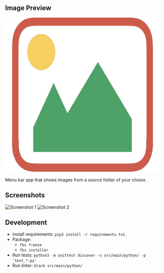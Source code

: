 ## Image Preview

![App](screenshots/app.png)

Menu bar app that shows images from a source folder of your choice.

## Screenshots

![Screenshot 1](screenshots/1.png)
![Screenshot 2](screenshots/2.png)

## Development

- Install requirements: `pip3 install -r requirements.txt`.
- Package:
  - `fbs freeze`
  - `fbs installer`
- Run tests: `python3 -m unittest discover -s src/main/python/ -p 'test_*.py'`
- Run linter: `black src/main/python/`